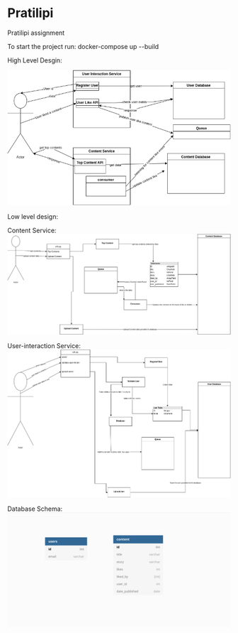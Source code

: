 # Pratilipi

Pratilipi assignment

To start the project run: docker-compose up --build


High Level Desgin:



![](design/HLD_LLD/HLD.png)


Low level design:

Content Service:
![](design/HLD_LLD/LLD_ContentService.png)


User-interaction Service:
![](design/HLD_LLD/LLD_UserService.png)


Database Schema:
![](design/DatabaseSchema.png)
